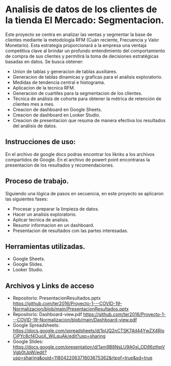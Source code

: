 # Analisis de datos de los clientes de la tienda El Mercado: Segmentacion.
Este proyecto se centra en analizar las ventas y segmentar la base de clientes mediante la metodología RFM (Cuán reciente, Frecuencia y Valor Monetario). 
Esta estrategia proporcionará a la empresa una ventaja competitiva clave al brindar un profundo entendimiento del comportamiento de compra de sus clientes y permitirá la toma de decisiones estratégicas basadas en datos.
Se busca obtener:

  - Union de tablas y generacion de tablas auxiliares.
  - Generacion de tablas dinamicas y graficas para el analisis exploratorio.
  - Medidas de tendencia central e histograma.
  - Aplicacion de la tecnica RFM.
  - Generacion de cuartiles para la segmentacion de los clientes.
  - Técnica de análisis de cohorte para obtener la métrica de retención de clientes mes a mes.
  - Creacion de dashboard en Google Sheets.
  - Creacion de dashboard en Looker Studio.
  - Creacion de presentacion que resuma de manera efectiva los resultados del análisis de datos.

## Instrucciones de uso:
En el archivo de google docs podras encontrar los liknks a los archivos compartidos de Google.
En el archivo de powert point encontraras la presentacion de los resultados y recomendaciones.

## Proceso de trabajo.
Siguiendo una lógica de pasos en secuencia, en este proyecto se aplicaron las siguientes fases:
  - Procesar y preparar la limpieza de datos.
  - Hacer un analisis exploratorio.
  - Aplicar tecnica de analisis.
  - Resumir informacion en un dashboard.
  - Presentacion de resultados con las partes interesadas.

## Herramientas utilizadas.
  - Google Sheets.
  - Google Slides.
  - Looker Studio.
    
## Archivos y Links de acceso
  - Repositorio: PresentacionResultados.pptx  https://github.com/ter2016/Proyecto-1---COVID-19-Normalizacion/blob/main/PresentacionResultados.pptx
  - Repositorio: Dashboard-view.pdf  https://github.com/ter2016/Proyecto-1---COVID-19-Normalizacion/blob/main/Dashboard-view.pdf
  - Google Spreadsheets: https://docs.google.com/spreadsheets/d/1pUQ2nCTSK74d44YwZX4RjoCiPYc8cf4OuoX_WjLquAk/edit?usp=sharing
  - Google Slides: https://docs.google.com/presentation/d/1am9B8NsLU9A0sI_OD86zthpVVgb0tJpW/edit?usp=sharing&ouid=118042206371603675362&rtpof=true&sd=true
    
